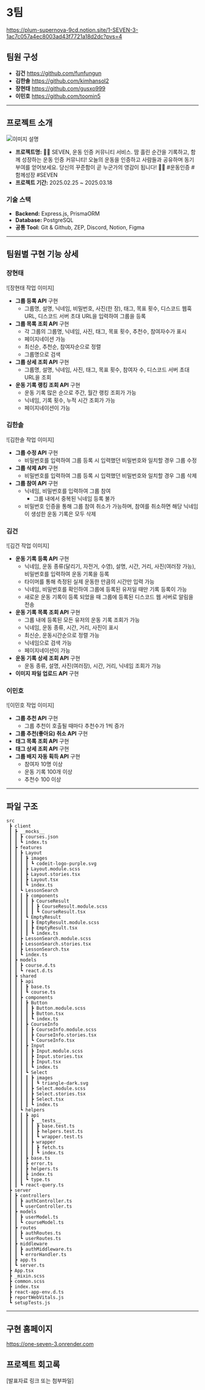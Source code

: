 # 3팀

https://plum-supernova-9cd.notion.site/1-SEVEN-3-1ac7c057a4ec8003ad43f7721a18d2dc?pvs=4

## 팀원 구성
- **김건** https://github.com/funfungun
- **김한솔** https://github.com/kimhansol2
- **장현태** https://github.com/gusxo999
- **이민호** https://github.com/toomin5

---

## 프로젝트 소개
![이미지 설명](/Users/geon/Downloads/Frame59.png)
- **프로젝트명:** 🏋️‍♀️ SEVEN, 운동 인증 커뮤니티 서비스. 땀 흘린 순간을 기록하고, 함께 성장하는 운동 인증 커뮤니티! 오늘의 운동을 인증하고 사람들과 공유하며 동기부여를 얻어보세요. 당신의 꾸준함이 곧 누군가의 영감이 됩니다! 💪🔥
#운동인증 #함께성장 #SEVEN
- **프로젝트 기간:** 2025.02.25 ~ 2025.03.18

### 기술 스택
- **Backend:** Express.js, PrismaORM
- **Database:** PostgreSQL
- **공통 Tool:** Git & Github, ZEP, Discord, Notion, Figma

---

## 팀원별 구현 기능 상세

### 장현태
![장현태 작업 이미지]
- **그룹 등록 API** 구현
  - 그룹명, 설명, 닉네임, 비밀번호, 사진(한 장), 태그, 목표 횟수, 디스코드 웹훅 URL, 디스코드 서버 초대 URL을 입력하여 그룹을 등록
- **그룹 목록 조회 API** 구현
  - 각 그룹의 그룹명, 닉네임, 사진, 태그, 목표 횟수, 추천수, 참여자수가 표시
  - 페이지네이션 가능
  - 최신순, 추천순, 참여자순으로 정렬
  - 그룹명으로 검색
- **그룹 상세 조회 API** 구현
  - 그룹명, 설명, 닉네임, 사진, 태그, 목표 횟수, 참여자 수, 디스코드 서버 초대 URL을 조회
- **운동 기록 랭킹 조회 API** 구현
  - 운동 기록 많은 순으로 주간, 월간 랭킹 조회가 가능
  - 닉네임, 기록 횟수, 누적 시간 조회가 가능
  - 페이지네이션이 가능

### 김한솔
![김한솔 작업 이미지]
- **그룹 수정 API** 구현
    - 비밀번호를 입력하여 그룹 등록 시 입력했던 비밀번호와 일치할 경우 그룹 수정
- **그룹 삭제 API** 구현
    - 비밀번호를 입력하여 그룹 등록 시 입력했던 비밀번호와 일치할 경우 그룹 삭제
- **그룹 참여 API** 구현
    - 닉네임, 비밀번호를 입력하여 그룹 참여
        - 그룹 내에서 중복된 닉네임 등록 불가
    - 비밀번호 인증을 통해 그룹 참여 취소가 가능하며, 참여를 취소하면 해당 닉네임이 생성한 운동 기록은 모두 삭제

### 김건
![김건 작업 이미지]
- **운동 기록 등록 API** 구현
    - 닉네임, 운동 종류(달리기, 자전거, 수영), 설명, 시간, 거리, 사진(여러장 가능), 비밀번호를 입력하여 운동 기록을 등록
    - 타이머를 통해 측정된 실제 운동한 만큼의 시간만 입력 가능
    - 닉네임, 비밀번호를 확인하여 그룹에 등록된 유저일 때만 기록 등록이 가능
    - 새로운 운동 기록이 등록 되었을 때 그룹에 등록된 디스코드 웹 서버로 알림을 전송
- **운동 기록 목록 조회 API** 구현
    - 그룹 내에 등록된 모든 유저의 운동 기록 조회가 가능
    - 닉네임, 운동 종류, 시간, 거리, 사진이 표시
    - 최신순, 운동시간순으로 정렬 가능
    - 닉네임으로 검색 가능
    - 페이지네이션이 가능
- **운동 기록 상세 조회 API** 구현
    - 운동 종류, 설명, 사진(여러장), 시간, 거리, 닉네임 조회가 가능
- **이미지 파일 업로드 API** 구현

### 이민호
![이민호 작업 이미지]
- **그룹 추천 API** 구현
    - 그룹 추천이 호출될 때마다 추천수가 1씩 증가
- **그룹 추천(좋아요) 취소 API** 구현
- **태그 목록 조회 API** 구현
- **태그 상세 조회 API** 구현
- **그룹 배지 자동 획득 API** 구현
    - 참여자 10명 이상
    - 운동 기록 100개 이상
    - 추천수 100 이상

---

## 파일 구조
```
src
 ┣ client
 ┃ ┣ __mocks__
 ┃ ┃ ┣ courses.json
 ┃ ┃ ┗ index.ts
 ┃ ┣ features
 ┃ ┃ ┣ Layout
 ┃ ┃ ┃ ┣ images
 ┃ ┃ ┃ ┃ ┗ codeit-logo-purple.svg
 ┃ ┃ ┃ ┣ Layout.module.scss
 ┃ ┃ ┃ ┣ Layout.stories.tsx
 ┃ ┃ ┃ ┣ Layout.tsx
 ┃ ┃ ┃ ┗ index.ts
 ┃ ┃ ┗ LessonSearch
 ┃ ┃ ┃ ┣ components
 ┃ ┃ ┃ ┃ ┣ CourseResult
 ┃ ┃ ┃ ┃ ┃ ┣ CourseResult.module.scss
 ┃ ┃ ┃ ┃ ┃ ┗ CourseResult.tsx
 ┃ ┃ ┃ ┗ EmptyResult
 ┃ ┃ ┃ ┃ ┣ EmptyResult.module.scss
 ┃ ┃ ┃ ┃ ┣ EmptyResult.tsx
 ┃ ┃ ┃ ┃ ┗ index.ts
 ┃ ┃ ┣ LessonSearch.module.scss
 ┃ ┃ ┣ LessonSearch.stories.tsx
 ┃ ┃ ┣ LessonSearch.tsx
 ┃ ┃ ┗ index.ts
 ┃ ┣ models
 ┃ ┃ ┣ course.d.ts
 ┃ ┃ ┗ react.d.ts
 ┃ ┣ shared
 ┃ ┃ ┣ api
 ┃ ┃ ┃ ┣ base.ts
 ┃ ┃ ┃ ┗ course.ts
 ┃ ┃ ┣ components
 ┃ ┃ ┃ ┣ Button
 ┃ ┃ ┃ ┃ ┣ Button.module.scss
 ┃ ┃ ┃ ┃ ┣ Button.tsx
 ┃ ┃ ┃ ┃ ┗ index.ts
 ┃ ┃ ┃ ┣ CourseInfo
 ┃ ┃ ┃ ┃ ┣ CourseInfo.module.scss
 ┃ ┃ ┃ ┃ ┣ CourseInfo.stories.tsx
 ┃ ┃ ┃ ┃ ┗ CourseInfo.tsx
 ┃ ┃ ┃ ┣ Input
 ┃ ┃ ┃ ┃ ┣ Input.module.scss
 ┃ ┃ ┃ ┃ ┣ Input.stories.tsx
 ┃ ┃ ┃ ┃ ┣ Input.tsx
 ┃ ┃ ┃ ┃ ┗ index.ts
 ┃ ┃ ┃ ┗ Select
 ┃ ┃ ┃ ┃ ┣ images
 ┃ ┃ ┃ ┃ ┃ ┗ triangle-dark.svg
 ┃ ┃ ┃ ┃ ┣ Select.module.scss
 ┃ ┃ ┃ ┃ ┣ Select.stories.tsx
 ┃ ┃ ┃ ┃ ┣ Select.tsx
 ┃ ┃ ┃ ┃ ┗ index.ts
 ┃ ┃ ┗ helpers
 ┃ ┃ ┃ ┣ api
 ┃ ┃ ┃ ┃ ┣ __tests__
 ┃ ┃ ┃ ┃ ┃ ┣ base.test.ts
 ┃ ┃ ┃ ┃ ┃ ┣ helpers.test.ts
 ┃ ┃ ┃ ┃ ┃ ┗ wrapper.test.ts
 ┃ ┃ ┃ ┃ ┣ wrapper
 ┃ ┃ ┃ ┃ ┃ ┣ fetch.ts
 ┃ ┃ ┃ ┃ ┃ ┗ index.ts
 ┃ ┃ ┃ ┣ base.ts
 ┃ ┃ ┃ ┣ error.ts
 ┃ ┃ ┃ ┣ helpers.ts
 ┃ ┃ ┃ ┣ index.ts
 ┃ ┃ ┃ ┗ type.ts
 ┃ ┃ ┗ react-query.ts
 ┣ server
 ┃ ┣ controllers
 ┃ ┃ ┣ authController.ts
 ┃ ┃ ┗ userController.ts
 ┃ ┣ models
 ┃ ┃ ┣ userModel.ts
 ┃ ┃ ┗ courseModel.ts
 ┃ ┣ routes
 ┃ ┃ ┣ authRoutes.ts
 ┃ ┃ ┗ userRoutes.ts
 ┃ ┣ middleware
 ┃ ┃ ┣ authMiddleware.ts
 ┃ ┃ ┗ errorHandler.ts
 ┃ ┣ app.ts
 ┃ ┗ server.ts
 ┣ App.tsx
 ┣ _mixin.scss
 ┣ common.scss
 ┣ index.tsx
 ┣ react-app-env.d.ts
 ┣ reportWebVitals.js
 ┗ setupTests.js
```

---

## 구현 홈페이지
https://one-seven-3.onrender.com

## 프로젝트 회고록
[발표자료 링크 또는 첨부파일]

